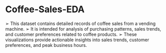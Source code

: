 # Coffee-Sales-EDA

➢ This dataset contains detailed records of coffee sales from a vending machine.
➢ It is intended for analysis of purchasing patterns, sales trends, and customer preferences related to coffee products.
➢ These visualizations provide actionable insights into sales trends, customer preferences, and peak business hours. 
